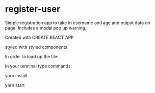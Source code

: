 # register-user
  Simple registration app to take in username and age and output data on page. Includes a modal pop up warning. 
  
  Created with CREATE REACT APP
  
  styled with styled components

In order to load up the tile:

In your terminal type commands:

yarn install

yarn start
